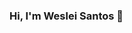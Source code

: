 ### Hi, I'm Weslei Santos 👋

<!--
**WesleiSantos/WesleiSantos** is a ✨ _special_ ✨ repository because its `README.md` (this file) appears on your GitHub profile.

🎓 Student of Computer Engineer - UEFS
💻 Fullstack Developer (Laravel, Vuejs) - Golfarma

- 🔭 I’m currently working on PHP, Laravel, Vuejs, Docker
- 🌱 I’m currently shell script and python
-->
